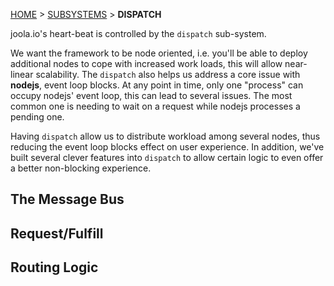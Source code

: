 [HOME](Home) > [SUBSYSTEMS](subsystems) > **DISPATCH**

joola.io's heart-beat is controlled by the `dispatch` sub-system.

We want the framework to be node oriented, i.e. you'll be able to deploy additional nodes to cope with increased work loads, this will allow near-linear scalability.
The `dispatch` also helps us address a core issue with **nodejs**, event loop blocks. At any point in time, only one "process" can occupy nodejs' event loop, this can lead to several issues. The most common one is needing to wait on a request while nodejs processes a pending one.

Having `dispatch` allow us to distribute workload among several nodes, thus reducing the event loop blocks effect on user experience. In addition, we've built several clever
 features into `dispatch` to allow certain logic to even offer a better non-blocking experience.

## The Message Bus

## Request/Fulfill

## Routing Logic

